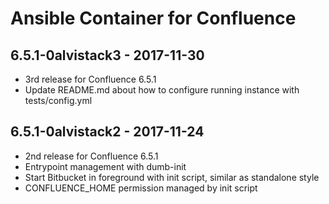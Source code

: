 Ansible Container for Confluence
================================

6.5.1-0alvistack3 - 2017-11-30
------------------------------

-   3rd release for Confluence 6.5.1
-   Update README.md about how to configure running instance with tests/config.yml

6.5.1-0alvistack2 - 2017-11-24
------------------------------

-   2nd release for Confluence 6.5.1
-   Entrypoint management with dumb-init
-   Start Bitbucket in foreground with init script, similar as standalone style
-   CONFLUENCE\_HOME permission managed by init script

